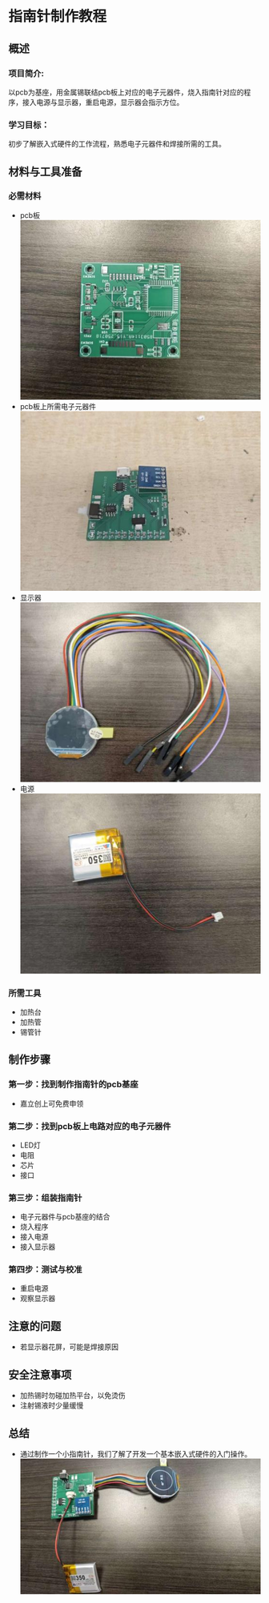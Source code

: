 # 指南针制作教程

## 概述
### 项目简介:
以pcb为基座，用金属锡联结pcb板上对应的电子元器件，烧入指南针对应的程序，接入电源与显示器，重启电源，显示器会指示方位。


### 学习目标：
初步了解嵌入式硬件的工作流程，熟悉电子元器件和焊接所需的工具。


## 材料与工具准备
### 必需材料
- pcb板  
  ![这是一个pcb](./picture/Cpcb.jpg)
- pcb板上所需电子元器件      
  ![这是一个电子器件](./picture/Cqijan2.jpg)
- 显示器  
  ![这是显示器](./picture/Cmonitor.jpg)
- 电源  
  ![这是电源](./picture/Cbaterry.jpg)
### 所需工具  
- 加热台    
- 加热管     
- 锡管针     

## 制作步骤

### 第一步：找到制作指南针的pcb基座
- 嘉立创上可免费申领


### 第二步：找到pcb板上电路对应的电子元器件
- LED灯
- 电阻
- 芯片
- 接口

### 第三步：组装指南针
- 电子元器件与pcb基座的结合
- 烧入程序
- 接入电源
- 接入显示器

### 第四步：测试与校准
- 重启电源
- 观察显示器
  
## 注意的问题
- 若显示器花屏，可能是焊接原因
## 安全注意事项
- 加热锡时勿碰加热平台，以免烫伤
- 注射锡液时少量缓慢

## 总结
- 通过制作一个小指南针，我们了解了开发一个基本嵌入式硬件的入门操作。  
  ![指南针成品](./picture/Cchengpin.jpg)

